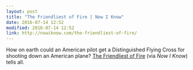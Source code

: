 ```yaml
---
layout: post
title: "The Friendliest of Fire | Now I Know"
date: 2016-07-14 12:52
modified: 2016-07-14 12:52
link: http://nowiknow.com/the-friendliest-of-fire/
---
```


How on earth could an American pilot get a Distinguished Flying Cross for shooting down an American plane? [The Friendliest of Fire](http://nowiknow.com/the-friendliest-of-fire/)
(via *Now I Know*) tells all.
